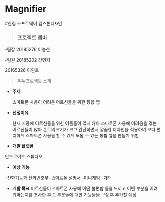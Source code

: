 # Magnifier
#한림 소프트웨어 캡스톤디자인

>### 프로젝트 멤버
-팀장
20185276 이승현

-팀원
20185202 강민지

20165326 이인호

>###프로젝트 소개

* **주제**

    스마트폰 사용이 어려운 어르신들을 위한 통합 앱

* **선정이유**

    현재 시중에 어르신들을 위한 어플들이 많지 않아 스마트폰 사용에 어려움을 겪는 어르신들이 많아
 폰트의 크기가 크고 간단하면서 깔끔한 디자인을 적용하여 보다 편리하게 스마트폰 사용을 할 수
 있게 도울 수 있는 통합 앱을 만들기 위함
 
* **개발 플랫폼**

안드로이드 스튜디오

* **예상 기능**

-전화기능과 전화번호부
-스마트폰 설명서
-미니게임
-기타

* **개발 목표**
어르신들이 스마트폰 사용에 어떤 불편함 들을 느끼고 어떤 부분을 어려워하는지를 조사한 후 
그 부분들에 대한 기능들을 구상 후 추가할 예정
